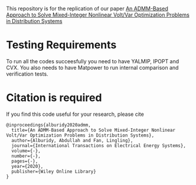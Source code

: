 This repository is for the replication of our paper [An ADMM-Based Approach to Solve Mixed-Integer Nonlinear Volt/Var Optimization Problems in Distribution Systems](https://onlinelibrary.wiley.com/doi/abs/10.1002/2050-7038.12795)


# Testing Requirements
To run all the codes succeesfully you need to have YALMIP, IPOPT and CVX.
You also needs to have Matpower to run internal comparison and verification tests.


# Citation is required
If you find this code useful for your research, please cite
```
@inproceedings{alburidy2020admm,
  title={An ADMM-Based Approach to Solve Mixed-Integer Nonlinear Volt/Var Optimization Problems in Distribution Systems},
  author={Alburidy, Abdullah and Fan, Lingling},
  journal={International Transactions on Electrical Energy Systems},
  volume={-},
  number={-},
  pages={-},
  year={2020},
  publisher={Wiley Online Library}
}
```
